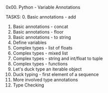 0x00. Python - Variable Annotations

TASKS:
0. Basic annotations - add
1. Basic annotations - concat
2. Basic annotations - floor
3. Basic annotations - to string
4. Define variables
5. Complex types - list of floats
6. Complex types - mixed list
7. Complex types - string and int/float to tuple
8. Complex types - functions
9. Let's duck type an iterable object
10. Duck typing - first element of a sequence
11. More involved type annotations
12. Type Checking
